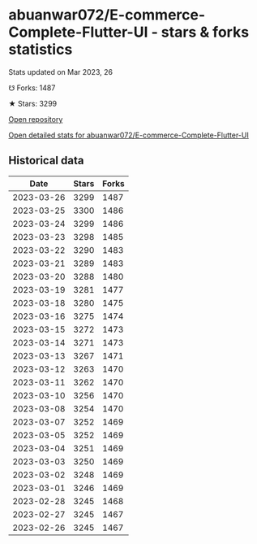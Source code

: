# abuanwar072/E-commerce-Complete-Flutter-UI - stars & forks statistics

Stats updated on Mar 2023, 26

☋ Forks: 1487

★ Stars: 3299

[Open repository](https://github.com/abuanwar072/E-commerce-Complete-Flutter-UI)

[Open detailed stats for abuanwar072/E-commerce-Complete-Flutter-UI](https://reviewgithub.com/rep/abuanwar072/E-commerce-Complete-Flutter-UI)

## Historical data
| Date | Stars | Forks |
|------|-------|-------|
| 2023-03-26 | 3299 | 1487 | 
| 2023-03-25 | 3300 | 1486 | 
| 2023-03-24 | 3299 | 1486 | 
| 2023-03-23 | 3298 | 1485 | 
| 2023-03-22 | 3290 | 1483 | 
| 2023-03-21 | 3289 | 1483 | 
| 2023-03-20 | 3288 | 1480 | 
| 2023-03-19 | 3281 | 1477 | 
| 2023-03-18 | 3280 | 1475 | 
| 2023-03-16 | 3275 | 1474 | 
| 2023-03-15 | 3272 | 1473 | 
| 2023-03-14 | 3271 | 1473 | 
| 2023-03-13 | 3267 | 1471 | 
| 2023-03-12 | 3263 | 1470 | 
| 2023-03-11 | 3262 | 1470 | 
| 2023-03-10 | 3256 | 1470 | 
| 2023-03-08 | 3254 | 1470 | 
| 2023-03-07 | 3252 | 1469 | 
| 2023-03-05 | 3252 | 1469 | 
| 2023-03-04 | 3251 | 1469 | 
| 2023-03-03 | 3250 | 1469 | 
| 2023-03-02 | 3248 | 1469 | 
| 2023-03-01 | 3246 | 1469 | 
| 2023-02-28 | 3245 | 1468 | 
| 2023-02-27 | 3245 | 1467 | 
| 2023-02-26 | 3245 | 1467 | 

